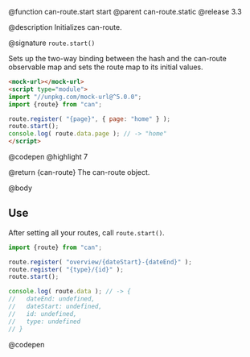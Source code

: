 @function can-route.start start
@parent can-route.static
@release 3.3

@description Initializes can-route.

@signature `route.start()`

  Sets up the two-way binding between the hash and the can-route observable map and sets the route map to its initial values.

  ```html
  <mock-url></mock-url>
  <script type="module">
  import "//unpkg.com/mock-url@^5.0.0";
  import {route} from "can";

  route.register( "{page}", { page: "home" } );
  route.start();
  console.log( route.data.page ); // -> "home"
  </script>
  ```
  @codepen
  @highlight 7

  @return {can-route} The can-route object.

@body

## Use

After setting all your routes, call `route.start()`.

```js
import {route} from "can";

route.register( "overview/{dateStart}-{dateEnd}" );
route.register( "{type}/{id}" );
route.start();

console.log( route.data ); // -> {
//   dateEnd: undefined,
//   dateStart: undefined,
//   id: undefined,
//   type: undefined
// }
```
@codepen
